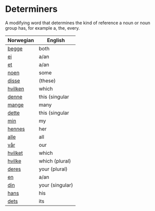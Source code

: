 # Determiners

A modifying word that determines the kind of reference a noun or noun group has, for example a, the, every.

| Norwegian | English |
| --- | --- |
| [begge](https://www.ordnett.no/search?language=no&phrase=begge) | both |  |
| [ei](https://www.ordnett.no/search?language=no&phrase=ei) | a/an | f |
| [et](https://www.ordnett.no/search?language=no&phrase=et) | a/an | i |
| [noen](https://www.ordnett.no/search?language=no&phrase=noen) | some |  |
| [disse](https://www.ordnett.no/search?language=no&phrase=disse) | (these) |  |
| [hvilken](https://www.ordnett.no/search?language=no&phrase=hvilken) | which | m |
| [denne](https://www.ordnett.no/search?language=no&phrase=denne) | this (singular |  masculine and femenine) |
| [mange](https://www.ordnett.no/search?language=no&phrase=mange) | many |  |
| [dette](https://www.ordnett.no/search?language=no&phrase=dette) | this (singular |  neuter) |
| [min](https://www.ordnett.no/search?language=no&phrase=min) | my |  |
| [hennes](https://www.ordnett.no/search?language=no&phrase=hennes) | her | f |
| [alle](https://www.ordnett.no/search?language=no&phrase=alle) | all |  |
| [vår](https://www.ordnett.no/search?language=no&phrase=vår) | our |  |
| [hvilket](https://www.ordnett.no/search?language=no&phrase=hvilket) | which | i |
| [hvilke](https://www.ordnett.no/search?language=no&phrase=hvilke) | which (plural) |  |
| [deres](https://www.ordnett.no/search?language=no&phrase=deres) | your (plural) | None |
| [en](https://www.ordnett.no/search?language=no&phrase=en) | a/an | m |
| [din](https://www.ordnett.no/search?language=no&phrase=din) | your (singular) |  |
| [hans](https://www.ordnett.no/search?language=no&phrase=hans) | his | m |
| [dets](https://www.ordnett.no/search?language=no&phrase=dets) | its | i |

